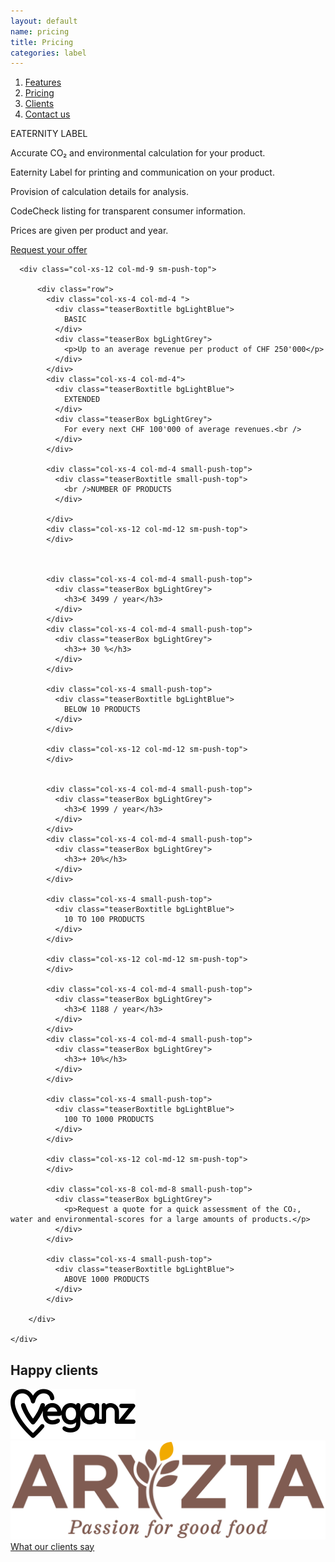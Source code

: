 ```yaml
---
layout: default
name: pricing
title: Pricing
categories: label
---
```


<div class="container hidden-xs">
  <div class="row">
    <div class="col-xs-12 text-center">
      <ol class="subNavigation">
        <a href="/label"><li>Features</li></a>
        <a href="/label/pricing"><li class="current">Pricing</li></a>
        <a href="/label/clients"><li>Clients</li></a>
        <a  href="mailto:mail@eaternity.ch"><li>Contact us</li></a>
      </ol>
    </div>
  </div>
</div>

<div class="container">
  <div class="row big-push-bottom push-top md-verticalAlign">
    <!-- <div class="col-xs-12 col-md-3">
      <div>
        <div class="teaserBoxtitle bgLightBlue">
          Quick Assessment
        </div>
        <div class="teaserBox bgLightGrey">
          <p>Quick assessment of the CO2, Water, Environmental-Scores and nutritional values of a large amount (>1000) of products.</p>
          <p>Provide your clients with an overview on the impacts of all your products.</p>
          <p>Set reduction targets and craft meaningful strategic decisions for your business</p>
          <h3>Pricing / product</h3>
          <p>Results are based only on estimates for ingredient amounts.</p>
          <a href="/contact" class="button">Ask for a quote<i class="fa fa-angle-right fa-lg"></i></a>
        </div>
      </div>
  </div> -->

  <div class="col-xs-12 col-md-12 sm-push-top">
    <div class="row">
      <div class="col-xs-12 col-md-3 sm-push-top">
        <div>
          <div class="teaserBoxtitle bgProfessionalHeader">
          EATERNITY LABEL
          </div>
          <div class="teaserBox bgProfessionalBox ">
            <p>Accurate CO₂ and environmental calculation for your product.</p>
            <p>Eaternity Label for printing and communication on your product.</p>
            <p>Provision of calculation details for analysis.</p>
            <p>CodeCheck listing for transparent consumer information.</p>
            <p>Prices are given per product and year.<br /></p>
          </div>
        </div>
        <div class="col-xs-12 col-md-12 small-push-top">
          <a href="/contact" class="button">Request your offer<i class="fa fa-angle-right fa-lg"></i></a>
        </div>
      </div>

      <div class="col-xs-12 col-md-9 sm-push-top">

          <div class="row">
            <div class="col-xs-4 col-md-4 ">
              <div class="teaserBoxtitle bgLightBlue">
                BASIC
              </div>
              <div class="teaserBox bgLightGrey">
                <p>Up to an average revenue per product of CHF 250'000</p>
              </div>
            </div>
            <div class="col-xs-4 col-md-4">
              <div class="teaserBoxtitle bgLightBlue">
                EXTENDED
              </div>
              <div class="teaserBox bgLightGrey">
                For every next CHF 100'000 of average revenues.<br />
              </div>
            </div>

            <div class="col-xs-4 col-md-4 small-push-top">
              <div class="teaserBoxtitle small-push-top">
                <br />NUMBER OF PRODUCTS
              </div>

            </div>
            <div class="col-xs-12 col-md-12 sm-push-top">
            </div>



            <div class="col-xs-4 col-md-4 small-push-top">
              <div class="teaserBox bgLightGrey">
                <h3>€ 3499 / year</h3>
              </div>
            </div>
            <div class="col-xs-4 col-md-4 small-push-top">
              <div class="teaserBox bgLightGrey">
                <h3>+ 30 %</h3>
              </div>
            </div>

            <div class="col-xs-4 small-push-top">
              <div class="teaserBoxtitle bgLightBlue">
                BELOW 10 PRODUCTS
              </div>
            </div>

            <div class="col-xs-12 col-md-12 sm-push-top">
            </div>


            <div class="col-xs-4 col-md-4 small-push-top">
              <div class="teaserBox bgLightGrey">
                <h3>€ 1999 / year</h3>
              </div>
            </div>
            <div class="col-xs-4 col-md-4 small-push-top">
              <div class="teaserBox bgLightGrey">
                <h3>+ 20%</h3>
              </div>
            </div>

            <div class="col-xs-4 small-push-top">
              <div class="teaserBoxtitle bgLightBlue">
                10 TO 100 PRODUCTS
              </div>
            </div>

            <div class="col-xs-12 col-md-12 sm-push-top">
            </div>

            <div class="col-xs-4 col-md-4 small-push-top">
              <div class="teaserBox bgLightGrey">
                <h3>€ 1188 / year</h3>
              </div>
            </div>
            <div class="col-xs-4 col-md-4 small-push-top">
              <div class="teaserBox bgLightGrey">
                <h3>+ 10%</h3>
              </div>
            </div>

            <div class="col-xs-4 small-push-top">
              <div class="teaserBoxtitle bgLightBlue">
                100 TO 1000 PRODUCTS
              </div>
            </div>

            <div class="col-xs-12 col-md-12 sm-push-top">
            </div>

            <div class="col-xs-8 col-md-8 small-push-top">
              <div class="teaserBox bgLightGrey">
                <p>Request a quote for a quick assessment of the CO₂, water and environmental-scores for a large amounts of products.</p>
              </div>
            </div>

            <div class="col-xs-4 small-push-top">
              <div class="teaserBoxtitle bgLightBlue">
                ABOVE 1000 PRODUCTS
              </div>
            </div>

        </div>

    </div>

  </div>
  </div>

</div>

</div>

<div class="window" style="background-image: url('/img/label/herbstmarkt_eth_03.jpg')"></div>

<div class="container">
  <div class="row big-push-top small-push-bottom">
    <div class="col-xs-12 text-center">
      <h2>Happy clients</h2>
    </div>
  </div>

  <div class="row push-bottom">
    <div class="col-xs-offset-2 col-xs-8 col-sm-offset-3 col-sm-3 text-center">
      <img class="responsive" src="/img/partners/Veganz.svg">
    </div>
    <div class="col-xs-offset-2 col-xs-8 col-sm-offset-0 col-sm-3 text-center xs-push-top">
      <img class="responsive" src="/img/partners/Aryzta_Logo.svg">
    </div>
  </div>

  <div class="row push-bottom">
    <div class="col-xs-12 text-center">
      <a href="/app/clients" class="button">What our clients say<i class="fa fa-angle-right fa-lg"></i></a>
    </div>
  </div>

</div>

<script src="https://ajax.googleapis.com/ajax/libs/jquery/1.11.3/jquery.min.js"></script>

<script src="/js/jquery.magnific-popup.min.js"></script>

<script src="/js/bootstrap.min.js"></script>

<script src="/js/icheck.min.js"></script>

<script src="/js/script.js"></script>
